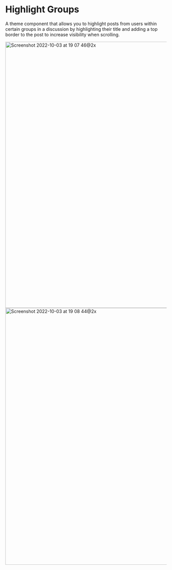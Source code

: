 # Highlight Groups

A theme component that allows you to highlight posts from users within certain groups in a discussion by highlighting their title and adding a top border to the post to increase visibility when scrolling.

<img width="830" alt="Screenshot 2022-10-03 at 19 07 46@2x" src="https://user-images.githubusercontent.com/3637842/193707298-d42e8e09-37b3-4b57-bea9-38b5b50dee34.png">

<img width="801" alt="Screenshot 2022-10-03 at 19 08 44@2x" src="https://user-images.githubusercontent.com/3637842/193707371-b023587d-8a74-42d8-92e4-6a0132db1574.png">
